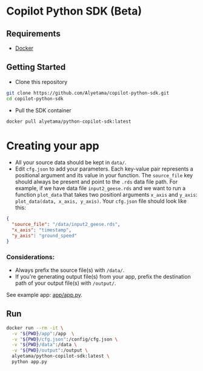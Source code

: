 # Copilot Python SDK (Beta)

## Requirements

- [Docker](https://docs.docker.com/get-docker/)

## Getting Started

- Clone this repository

```sh
git clone https://github.com/Alyetama/copilot-python-sdk.git
cd copilot-python-sdk
```

- Pull the SDK container

```sh
docker pull alyetama/python-copilot-sdk:latest
```

# Creating your app

- All your source data should be kept in `data/`.
- Edit `cfg.json` to add your parameters. Each key-value pair represents a positional argument and its value in your function.
The `source_file` key should always be present and point to the `.rds` data file path. For example, if we have data file `input2_geese.rds` and we want to run a function `plot_data` that takes two positionl arguments `x_axis` and `y_axis`: `plot_data(data, x_axis, y_axis)`. Your `cfg.json` file should look like this:

```json
{
  "source_file": "/data/input2_geese.rds",
  "x_axis": "timestamp",
  "y_axis": "ground_speed"
}
```

### Considerations:
- Always prefix the source file(s) with `/data/`.
- If you're generating output file(s) from your app, prefix the destination path of your output file(s) with `/output/`.

See example app: [app/app.py](./app/app.py).

## Run

```sh
docker run --rm -it \
  -v "${PWD}/app":/app  \
  -v "${PWD}/cfg.json":/config/cfg.json \
  -v "${PWD}/data":/data \
  -v "${PWD}/output":/output \
  alyetama/python-copilot-sdk:latest \
  python app.py
```
